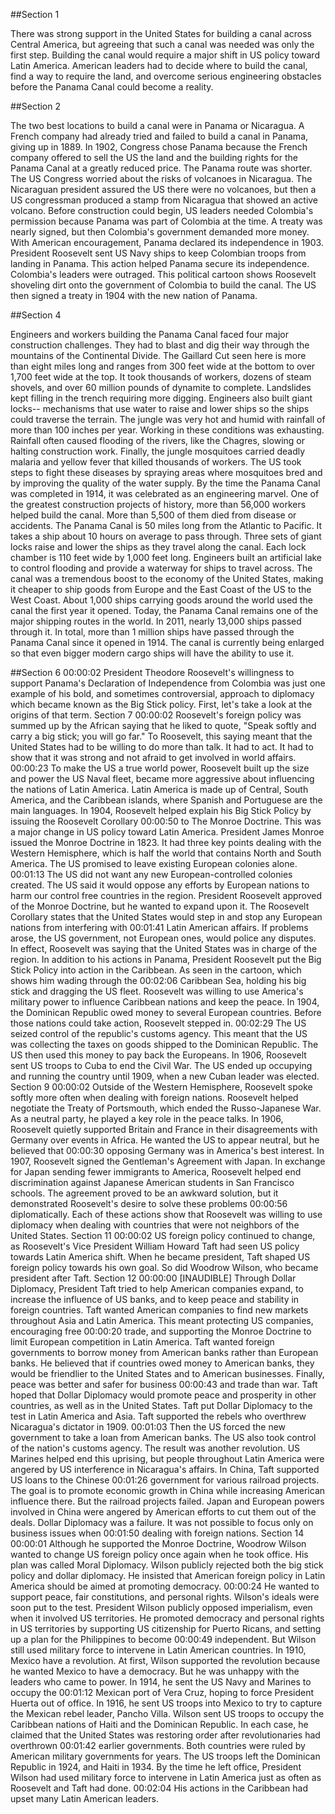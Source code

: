 ##Section 1

There was strong support in the United States for building a canal across Central America, but agreeing that such a canal was needed was only the first step. Building the canal would require a major shift in US policy toward Latin America. American leaders had to decide where to build the canal, find a way to require the land, and overcome serious engineering obstacles before the Panama Canal could become a reality.

##Section 2

The two best locations to build a canal were in Panama or Nicaragua. A French company had already tried and failed to build a canal in Panama, giving up in 1889. In 1902, Congress chose Panama because the French company offered to sell the US the land and the building rights for the Panama Canal at a greatly reduced price. The Panama route was shorter. The US Congress worried about the risks of volcanoes in Nicaragua. The Nicaraguan president assured the US there were no volcanoes, but then a US congressman produced a stamp from Nicaragua that showed an active volcano. Before construction could begin, US leaders needed Colombia's permission because Panama was part of Colombia at the time. A treaty was nearly signed, but then Colombia's government demanded more money. With American encouragement, Panama declared its independence in 1903. President Roosevelt sent US Navy ships to keep Colombian troops from landing in Panama. This action helped Panama secure its independence. Colombia's leaders were outraged. This political cartoon shows Roosevelt shoveling dirt onto the government of Colombia to build the canal. The US then signed a treaty in 1904 with the new nation of Panama.

##Section 4

Engineers and workers building the Panama Canal faced four major construction challenges. They had to blast and dig their way through the mountains of the Continental Divide. The Gaillard Cut seen here is more than eight miles long and ranges from 300 feet wide at the bottom to over 1,700 feet wide at the top. It took thousands of workers, dozens of steam shovels, and over 60 million pounds of dynamite to complete. Landslides kept filling in the trench requiring more digging. Engineers also built giant locks-- mechanisms that use water to raise and lower ships so the ships could traverse the terrain. The jungle was very hot and humid with rainfall of more than 100 inches per year. Working in these conditions was exhausting. Rainfall often caused flooding of the rivers, like the Chagres, slowing or halting construction work. Finally, the jungle mosquitoes carried deadly malaria and yellow fever that killed thousands of workers. The US took steps to fight these diseases by spraying areas where mosquitoes bred and by improving the quality of the water supply. By the time the Panama Canal was completed in 1914, it was celebrated as an engineering marvel. One of the greatest construction projects of history, more than 56,000 workers helped build the canal. More than 5,500 of them died from disease or accidents. The Panama Canal is 50 miles long from the Atlantic to Pacific. It takes a ship about 10 hours on average to pass through. Three sets of giant locks raise and lower the ships as they travel along the canal. Each lock chamber is 110 feet wide by 1,000 feet long. Engineers built an artificial lake to control flooding and provide a waterway for ships to travel across. The canal was a tremendous boost to the economy of the United States, making it cheaper to ship goods from Europe and the East Coast of the US to the West Coast. About 1,000 ships carrying goods around the world used the canal the first year it opened. Today, the Panama Canal remains one of the major shipping routes in the world. In 2011, nearly 13,000 ships passed through it. In total, more than 1 million ships have passed through the Panama Canal since it opened in 1914. The canal is currently being enlarged so that even bigger modern cargo ships will have the ability to use it.

##Section 6
00:00:02
President Theodore Roosevelt's willingness to support Panama's Declaration of Independence from Colombia was just one example of his bold, and sometimes controversial, approach to diplomacy which became known as the Big Stick policy. First, let's take a look at the origins of that term.
Section 7
00:00:02
Roosevelt's foreign policy was summed up by the African saying that he liked to quote, "Speak softly and carry a big stick; you will go far." To Roosevelt, this saying meant that the United States had to be willing to do more than talk. It had to act. It had to show that it was strong and not afraid to get involved in world affairs.
00:00:23
To make the US a true world power, Roosevelt built up the size and power the US Naval fleet, became more aggressive about influencing the nations of Latin America. Latin America is made up of Central, South America, and the Caribbean islands, where Spanish and Portuguese are the main languages. In 1904, Roosevelt helped explain his Big Stick Policy by issuing the Roosevelt Corollary
00:00:50
to The Monroe Doctrine. This was a major change in US policy toward Latin America. President James Monroe issued the Monroe Doctrine in 1823. It had three key points dealing with the Western Hemisphere, which is half the world that contains North and South America. The US promised to leave existing European colonies alone.
00:01:13
The US did not want any new European-controlled colonies created. The US said it would oppose any efforts by European nations to harm our control free countries in the region. President Roosevelt approved of the Monroe Doctrine, but he wanted to expand upon it. The Roosevelt Corollary states that the United States would step in and stop any European nations from interfering with
00:01:41
Latin American affairs. If problems arose, the US government, not European ones, would police any disputes. In effect, Roosevelt was saying that the United States was in charge of the region. In addition to his actions in Panama, President Roosevelt put the Big Stick Policy into action in the Caribbean. As seen in the cartoon, which shows him wading through the
00:02:06
Caribbean Sea, holding his big stick and dragging the US fleet. Roosevelt was willing to use America's military power to influence Caribbean nations and keep the peace. In 1904, the Dominican Republic owed money to several European countries. Before those nations could take action, Roosevelt stepped in.
00:02:29
The US seized control of the republic's customs agency. This meant that the US was collecting the taxes on goods shipped to the Dominican Republic. The US then used this money to pay back the Europeans. In 1906, Roosevelt sent US troops to Cuba to end the Civil War. The US ended up occupying and running the country until 1909, when a new Cuban leader was elected.
Section 9
00:00:02
Outside of the Western Hemisphere, Roosevelt spoke softly more often when dealing with foreign nations. Roosevelt helped negotiate the Treaty of Portsmouth, which ended the Russo-Japanese War. As a neutral party, he played a key role in the peace talks. In 1906, Roosevelt quietly supported Britain and France in their disagreements with Germany over events in Africa. He wanted the US to appear neutral, but he believed that
00:00:30
opposing Germany was in America's best interest. In 1907, Roosevelt signed the Gentleman's Agreement with Japan. In exchange for Japan sending fewer immigrants to America, Roosevelt helped end discrimination against Japanese American students in San Francisco schools. The agreement proved to be an awkward solution, but it demonstrated Roosevelt's desire to solve these problems
00:00:56
diplomatically. Each of these actions show that Roosevelt was willing to use diplomacy when dealing with countries that were not neighbors of the United States.
Section 11
00:00:02
US foreign policy continued to change, as Roosevelt's Vice President William Howard Taft had seen US policy towards Latin America shift. When he became president, Taft shaped US foreign policy towards his own goal. So did Woodrow Wilson, who became president after Taft.
Section 12
00:00:00
[INAUDIBLE] Through Dollar Diplomacy, President Taft tried to help American companies expand, to increase the influence of US banks, and to keep peace and stability in foreign countries. Taft wanted American companies to find new markets throughout Asia and Latin America. This meant protecting US companies, encouraging free
00:00:20
trade, and supporting the Monroe Doctrine to limit European competition in Latin America. Taft wanted foreign governments to borrow money from American banks rather than European banks. He believed that if countries owed money to American banks, they would be friendlier to the United States and to American businesses. Finally, peace was better and safer for business
00:00:43
and trade than war. Taft hoped that Dollar Diplomacy would promote peace and prosperity in other countries, as well as in the United States. Taft put Dollar Diplomacy to the test in Latin America and Asia. Taft supported the rebels who overthrew Nicaragua's dictator in 1909.
00:01:03
Then the US forced the new government to take a loan from American banks. The US also took control of the nation's customs agency. The result was another revolution. US Marines helped end this uprising, but people throughout Latin America were angered by US interference in Nicaragua's affairs. In China, Taft supported US loans to the Chinese
00:01:26
government for various railroad projects. The goal is to promote economic growth in China while increasing American influence there. But the railroad projects failed. Japan and European powers involved in China were angered by American efforts to cut them out of the deals. Dollar Diplomacy was a failure. It was not possible to focus only on business issues when
00:01:50
dealing with foreign nations.
Section 14
00:00:01
Although he supported the Monroe Doctrine, Woodrow Wilson wanted to change US foreign policy once again when he took office. His plan was called Moral Diplomacy. Wilson publicly rejected both the big stick policy and dollar diplomacy. He insisted that American foreign policy in Latin America should be aimed at promoting democracy.
00:00:24
He wanted to support peace, fair constitutions, and personal rights. Wilson's ideals were soon put to the test. President Wilson publicly opposed imperialism, even when it involved US territories. He promoted democracy and personal rights in US territories by supporting US citizenship for Puerto Ricans, and setting up a plan for the Philippines to become
00:00:49
independent. But Wilson still used military force to intervene in Latin American countries. In 1910, Mexico have a revolution. At first, Wilson supported the revolution because he wanted Mexico to have a democracy. But he was unhappy with the leaders who came to power. In 1914, he sent the US Navy and Marines to occupy the
00:01:12
Mexican port of Vera Cruz, hoping to force President Huerta out of office. In 1916, he sent US troops into Mexico to try to capture the Mexican rebel leader, Pancho Villa. Wilson sent US troops to occupy the Caribbean nations of Haiti and the Dominican Republic. In each case, he claimed that the United States was restoring order after revolutionaries had overthrown
00:01:42
earlier governments. Both countries were ruled by American military governments for years. The US troops left the Dominican Republic in 1924, and Haiti in 1934. By the time he left office, President Wilson had used military force to intervene in Latin America just as often as Roosevelt and Taft had done.
00:02:04
His actions in the Caribbean had upset many Latin American leaders.
